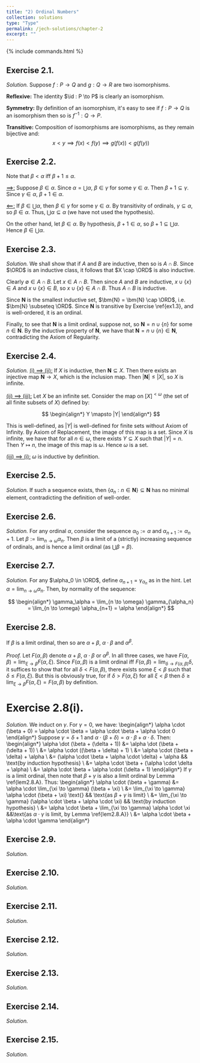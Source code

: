 ```yaml
---
title: "2) Ordinal Numbers"
collection: solutions
type: "Type"
permalink: /jech-solutions/chapter-2
excerpt: ""
---
```


{% include commands.html %}

<a name="ex2.1"></a>
## Exercise 2.1.
<i>Solution.</i> Suppose $f : P \to Q$ and $g : Q \to R$ are two isomorphisms.
    
<b>Reflexive:</b> The identity $\id : P \to P$ is clearly an isomorphism.
    
<b>Symmetry:</b> By definition of an isomorphism, it's easy to see if $f : P \to Q$ is an isomorphism then so is $f^{-1} : Q \to P$.
    
<b>Transitive:</b> Composition of isomorphisms are isomorphisms, as they remain bijective and:
$$
  x < y \implies f(x) < f(y) \implies g(f(x)) < g(f(y))
$$

<a name="ex2.2"></a>
## Exercise 2.2.
Note that $\beta < \alpha$ iff $\beta + 1 \leq \alpha$.

<u>$\implies$:</u> Suppose $\beta \in \alpha$. Since $\alpha = \bigcup \alpha$, $\beta \in \gamma$ for some $\gamma \in \alpha$. Then $\beta + 1 \subseteq \gamma$. Since $\gamma \in \alpha$, $\beta + 1 \in \alpha$.
    
<u>$\impliedby$:</u> If $\beta \in \bigcup \alpha$, then $\beta \in \gamma$ for some $\gamma \in \alpha$. By transitivity of ordinals, $\gamma \subseteq \alpha$, so $\beta \in \alpha$. Thus, $\bigcup \alpha \subseteq \alpha$ (we have not used the hypothesis).
    
On the other hand, let $\beta \in \alpha$. By hypothesis, $\beta + 1 \in \alpha$, so $\beta + 1 \subseteq \bigcup\alpha$. Hence $\beta \in \bigcup\alpha$.

<a name="ex2.3"></a>
## Exercise 2.3.
<i>Solution.</i>  We shall show that if $A$ and $B$ are inductive, then so is $A \cap B$. Since $\ORD$ is an inductive class, it follows that $X \cap \ORD$ is also inductive.
    
Clearly $\emptyset \in A \cap B$. Let $x \in A \cap B$. Then since $A$ and $B$ are inductive, $x \cup \{x\} \in A$ and $x \cup \{x\} \in B$, so $x \cup \{x\} \in A \cap B$. Thus $A \cap B$ is inductive.
    
Since $\bm{N}$ is the smallest inductive set, $\bm{N} = \bm{N} \cap \ORD$, i.e. $\bm{N} \subseteq \ORD$. Since $\bm{N}$ is transitive by Exercise \ref{ex1.3}, and is well-ordered, it is an ordinal. 
    
Finally, to see that $\bm{N}$ is a limit ordinal, suppose not, so $\bm{N} = n \cup \{n\}$ for some $n \in \bm{N}$. By the inductive property of $\bm{N}$, we have that $\bm{N} = n \cup \{n\} \in \bm{N}$, contradicting the Axiom of Regularity.

<a name="ex2.4"></a>
## Exercise 2.4.
<i>Solution.</i> <u>(i) $\implies$ (ii):</u> If $X$ is inductive, then $\bm{N} \subseteq X$. Then there exists an injective map $\bm{N} \to X$, which is the inclusion map. Then $|\bm{N}| \leq |X|$, so $X$ is infinite.
    
<u>(ii) $\implies$ (iii):</u> Let $X$ be an infinite set. Consider the map on $[X]^{<\omega}$ (the set of all finite subsets of $X$) defined by:

$$
\begin{align*}
    Y \mapsto |Y|
\end{align*}
$$

This is well-defined, as $|Y|$ is well-defined for finite sets without Axiom of Infinity. By Axiom of Replacement, the image of this map is a set. Since $X$ is infinite, we have that for all $n \in \omega$, there exists $Y \subseteq X$ such that $|Y| = n$. Then $Y \mapsto n$, the image of this map is $\omega$. Hence $\omega$ is a set.
    
<u>(iii) $\implies$ (i):</u> $\omega$ is inductive by definition.

<a name="ex2.5"></a>
## Exercise 2.5.
<i>Solution.</i>  If such a sequence exists, then $\{a_n : n \in \bm{N}\} \subseteq \bm{N}$ has no minimal element, contradicting the definition of well-order.

<a name="ex2.6"></a>
## Exercise 2.6.
<i>Solution.</i>  For any ordinal $\alpha$, consider the sequence $\alpha_0 := \alpha$ and $\alpha_{n+1} := \alpha_n + 1$. Let $\beta := \lim_{n \to \omega} \alpha_n$. Then $\beta$ is a limit of a (strictly) increasing sequence of ordinals, and is hence a limit ordinal (as $\bigcup\beta = \beta$).

<a name="ex2.7"></a>
## Exercise 2.7.
<i>Solution.</i>  For any $\alpha_0 \in \ORD$, define $\alpha_{n+1} = \gamma_{\alpha_n}$ as in the hint. Let $\alpha = \lim_{n \to \omega} \alpha_n$. Then, by normality of the sequence:

$$
\begin{align*}
        \gamma_\alpha = \lim_{n \to \omega} \gamma_{\alpha_n} = \lim_{n \to \omega} \alpha_{n+1} = \alpha
\end{align*}
$$

<a name="ex2.8"></a>
## Exercise 2.8.
<a name="lem2.8.A"></a>
If $\beta$ is a limit ordinal, then so are $\alpha + \beta$, $\alpha \cdot \beta$ and $\alpha^\beta$.

<i>Proof.</i> Let $F(\alpha,\beta)$ denote $\alpha + \beta$, $\alpha \cdot \beta$ or $\alpha^\beta$. In all three cases, we have $F(\alpha,\beta) = \lim_{\xi \to \beta} F(\alpha,\xi)$. Since $F(\alpha,\beta)$ is a limit ordinal iff $F(\alpha,\beta) = \lim_{\delta \to F(\alpha,\beta)} \delta$, it suffices to show that for all $\delta < F(\alpha,\beta)$, there exists some $\xi < \beta$ such that $\delta \leq F(\alpha,\xi$). But this is obviously true, for if $\delta > F(\alpha,\xi)$ for all $\xi < \beta$ then $\delta \geq \lim_{\xi \to \beta} F(\alpha,\xi) = F(\alpha,\beta)$ by definition.

<a name="ex2.8(i)"></a>
# Exercise 2.8(i).
<i>Solution.</i> We induct on $\gamma$. For $\gamma = 0$, we have:
    \begin{align*}
        \alpha \cdot (\beta + 0) = \alpha \cdot \beta = \alpha \cdot \beta + \alpha \cdot 0
    \end{align*}
    Suppose $\gamma = \delta + 1$ and $\alpha \cdot (\beta + \delta) = \alpha \cdot \beta + \alpha \cdot \delta$. Then:
    \begin{align*}
        \alpha \dot (\beta + (\delta + 1)) &= \alpha \dot (\beta + (\delta + 1)) \\
        &= \alpha \cdot ((\beta + \delta) + 1) \\
        &= \alpha \cdot (\beta + \delta) + \alpha \\
        &= (\alpha \cdot \beta + \alpha \cdot \delta) + \alpha && \text{by induction hypothesis} \\
        &= \alpha \cdot \beta + (\alpha \cdot \delta + \alpha) \\
        &= \alpha \cdot \beta + \alpha \cdot (\delta + 1) 
    \end{align*}
    If $\gamma$ is a limit ordinal, then note that $\beta + \gamma$ is also a limit ordinal by Lemma \ref{lem2.8.A}. Thus:
    \begin{align*}
        \alpha \cdot (\beta + \gamma) &= \alpha \cdot \lim_{\xi \to \gamma} (\beta + \xi) \\
        &= \lim_{\xi \to \gamma} \alpha \cdot (\beta + \xi) \text{} && \text{as $\beta + \gamma$ is limit} \\
        &= \lim_{\xi \to \gamma} (\alpha \cdot \beta + \alpha \cdot \xi) && \text{by induction hypothesis} \\
        &= \alpha \cdot \beta + \lim_{\xi \to \gamma} \alpha \cdot \xi &&\text{as $\alpha \cdot \gamma$ is limit, by Lemma \ref{lem2.8.A}} \\
        &= \alpha \cdot \beta + \alpha \cdot \gamma
    \end{align*} 

<a name="ex2.9"></a>
## Exercise 2.9.
<i>Solution.</i>  

<a name="ex2.10"></a>
## Exercise 2.10.
<i>Solution.</i>  

<a name="ex2.11"></a>
## Exercise 2.11.
<i>Solution.</i>  

<a name="ex2.12"></a>
## Exercise 2.12.
<i>Solution.</i>  

<a name="ex2.13"></a>
## Exercise 2.13.
<i>Solution.</i>  

<a name="ex2.14"></a>
## Exercise 2.14.
<i>Solution.</i>  

<a name="ex2.15"></a>
## Exercise 2.15.
<i>Solution.</i>  